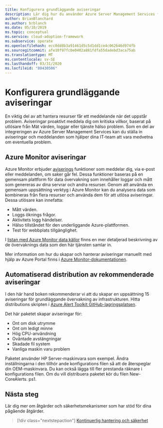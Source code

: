 ```yaml
---
title: Konfigurera grundläggande aviseringar
description: Lär dig hur du använder Azure Server Management Services för att konfigurera aviseringar och meddelanden som hjälper dina IT-team att vara medvetna om eventuella problem.
author: BrianBlanchard
ms.author: brblanch
ms.date: 05/10/2019
ms.topic: conceptual
ms.service: cloud-adoption-framework
ms.subservice: operate
ms.openlocfilehash: ecc0dd8b3a91461d5c5d1dd1ce4c062646d974fb
ms.sourcegitcommit: afe10f97fc0e0402a881fdfa55dadebd3aca75ab
ms.translationtype: MT
ms.contentlocale: sv-SE
ms.lasthandoff: 03/31/2020
ms.locfileid: "80430506"
---
```

# <a name="set-up-basic-alerts"></a>Konfigurera grundläggande aviseringar

En viktig del av att hantera resurser får ett meddelande när det uppstår problem. Aviseringar proaktivt meddela dig om kritiska villkor, baserat på utlösare från Mät värden, loggar eller tjänste hälso problem. Som en del av integreringen av Azure Server Management Services kan du ställa in aviseringar och meddelanden som hjälper dina IT-team att vara medvetna om eventuella problem.

## <a name="azure-monitor-alerts"></a>Azure Monitor aviseringar

Azure Monitor erbjuder [aviserings](https://docs.microsoft.com/azure/azure-monitor/platform/alerts-overview) funktioner som meddelar dig, via e-post eller meddelanden, om saker går fel. Dessa funktioner baseras på en gemensam plattform för data övervakning som innehåller loggar och mått som genereras av dina servrar och andra resurser. Genom att använda en gemensam uppsättning verktyg i Azure Monitor kan du analysera data som kombineras från flera resurser och använda dem för att utlösa aviseringar. Dessa utlösare kan innefatta:

- Mått värden.
- Loggs öknings frågor.
- Aktivitets logg händelser.
- Hälso tillståndet för den underliggande Azure-plattformen.
- Test för webbplats tillgänglighet.

I [listan med Azure Monitor data källor](https://docs.microsoft.com/azure/azure-monitor/platform/data-sources) finns en mer detaljerad beskrivning av de övervaknings data som den här tjänsten samlar in.

Mer information om hur du skapar och hanterar aviseringar manuellt med hjälp av Azure Portal finns i [Azure Monitor-dokumentationen](https://docs.microsoft.com/azure/azure-monitor/platform/alerts-metric).

## <a name="automated-deployment-of-recommended-alerts"></a>Automatiserad distribution av rekommenderade aviseringar

I den här hand boken rekommenderar vi att du skapar en uppsättning 15 aviseringar för grundläggande övervakning av infrastrukturen. Hitta distributions skripten i [Azure Alert Toolkit GitHub-lagringsplatsen](https://github.com/Microsoft/manageability-toolkits).

Det här paketet skapar aviseringar för:

- Ont om disk utrymme
- Ont om ledigt minne
- Hög CPU-användning
- Oväntade avstängningar
- Skadade fil system
- Vanliga maskin varu problem

Paketet använder HP Server-maskinvara som exempel. Ändra inställningarna i den tillhör ande konfigurations filen så att de återspeglar din OEM-maskinvara. Du kan också lägga till fler prestanda räknare i konfigurations filen. Om du vill distribuera paketet kör du filen New-CoreAlerts. ps1.

## <a name="next-steps"></a>Nästa steg

Lär dig mer om åtgärder och säkerhetsmekanismer som har stöd för dina pågående åtgärder.

> [!div class="nextstepaction"]
> [Kontinuerlig hantering och säkerhet](./ongoing-management-overview.md)

